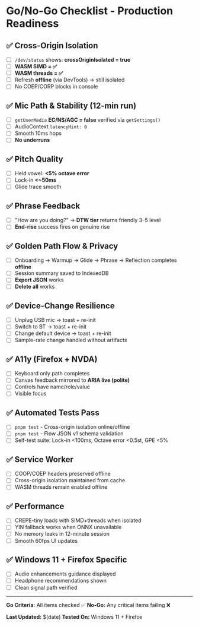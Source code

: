 # Go/No-Go Checklist - Production Readiness

## ✅ Cross-Origin Isolation
- [ ] `/dev/status` shows: **crossOriginIsolated = true**
- [ ] **WASM SIMD = ✅**
- [ ] **WASM threads = ✅**
- [ ] Refresh **offline** (via DevTools) → still isolated
- [ ] No COEP/CORP blocks in console

## ✅ Mic Path & Stability (12-min run)
- [ ] `getUserMedia` **EC/NS/AGC = false** verified via `getSettings()`
- [ ] AudioContext `latencyHint: 0`
- [ ] Smooth 10ms hops
- [ ] **No underruns**

## ✅ Pitch Quality
- [ ] Held vowel: **<5% octave error**
- [ ] Lock-in **<~50ms**
- [ ] Glide trace smooth

## ✅ Phrase Feedback
- [ ] "How are you doing?" → **DTW tier** returns friendly 3–5 level
- [ ] **End-rise** success fires on genuine rise

## ✅ Golden Path Flow & Privacy
- [ ] Onboarding → Warmup → Glide → Phrase → Reflection completes **offline**
- [ ] Session summary saved to IndexedDB
- [ ] **Export JSON** works
- [ ] **Delete all** works

## ✅ Device-Change Resilience
- [ ] Unplug USB mic → toast + re-init
- [ ] Switch to BT → toast + re-init
- [ ] Change default device → toast + re-init
- [ ] Sample-rate change handled without artifacts

## ✅ A11y (Firefox + NVDA)
- [ ] Keyboard only path completes
- [ ] Canvas feedback mirrored to **ARIA live (polite)**
- [ ] Controls have name/role/value
- [ ] Visible focus

## ✅ Automated Tests Pass
- [ ] `pnpm test` - Cross-origin isolation online/offline
- [ ] `pnpm test` - Flow JSON v1 schema validation
- [ ] Self-test suite: Lock-in <100ms, Octave error <0.5st, GPE <5%

## ✅ Service Worker
- [ ] COOP/COEP headers preserved offline
- [ ] Cross-origin isolation maintained from cache
- [ ] WASM threads remain enabled offline

## ✅ Performance
- [ ] CREPE-tiny loads with SIMD+threads when isolated
- [ ] YIN fallback works when ONNX unavailable
- [ ] No memory leaks in 12-minute session
- [ ] Smooth 60fps UI updates

## ✅ Windows 11 + Firefox Specific
- [ ] Audio enhancements guidance displayed
- [ ] Headphone recommendations shown
- [ ] Clean signal path verified

---

**Go Criteria:** All items checked ✅
**No-Go:** Any critical items failing ❌

**Last Updated:** $(date)
**Tested On:** Windows 11 + Firefox
